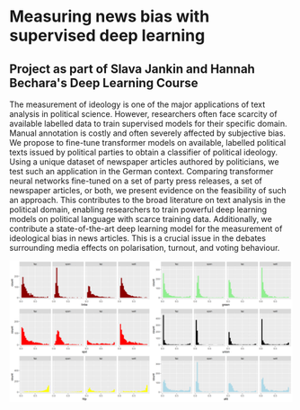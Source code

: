 # Measuring news bias with supervised deep learning
## Project as part of Slava Jankin and Hannah Bechara's Deep Learning Course

   The measurement of ideology is one of the major applications of text analysis in political science. However, researchers often face scarcity of available labelled data to train supervised models for their specific domain. Manual annotation is costly and often severely affected by subjective bias. We propose to fine-tune transformer models on available, labelled political texts issued by political parties to obtain a classifier of political ideology. Using a unique dataset of newspaper articles authored by politicians, we test such an application in the German context. Comparing transformer neural networks fine-tuned on a set of party press releases, a set of newspaper articles, or both, we present evidence on the feasibility of such an approach. This contributes to the broad literature on text analysis in the political domain, enabling researchers to train powerful deep learning models on political language with scarce training data. Additionally, we contribute a state-of-the-art deep learning model for the measurement of ideological bias in news articles. This is a crucial issue in the debates surrounding media effects on polarisation, turnout, and voting behaviour.
   
   
![Newspaper slant according to the BERT Classifier trained on party manifestos.](reports/midterm-report-latex/figures/preds.png)
